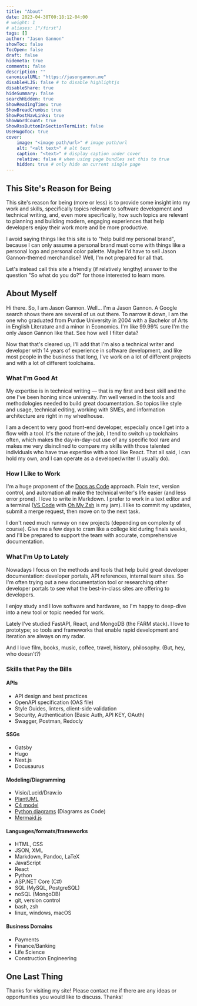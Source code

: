 ```yaml
---
title: "About"
date: 2023-04-30T00:18:12-04:00
# weight: 1
# aliases: ["/first"]
tags: []
author: "Jason Gannon"
showToc: false
TocOpen: false
draft: false
hidemeta: true
comments: false
description: ""
canonicalURL: "https://jasongannon.me"
disableHLJS: false # to disable highlightjs
disableShare: true
hideSummary: false
searchHidden: true
ShowReadingTime: true
ShowBreadCrumbs: true
ShowPostNavLinks: true
ShowWordCount: true
ShowRssButtonInSectionTermList: false
UseHugoToc: true
cover:
    image: "<image path/url>" # image path/url
    alt: "<alt text>" # alt text
    caption: "<text>" # display caption under cover
    relative: false # when using page bundles set this to true
    hidden: true # only hide on current single page
---
```


## This Site's Reason for Being

This site's reason for being (more or less) is to provide some insight into my work and skills, specifically topics relevant to software development and technical writing, and, even more specifically, how such topics are relevant to planning and building modern, engaging experiences that help developers enjoy their work more and be more productive.

I avoid saying things like this site is to "help build my personal brand", because I can only assume a personal brand must come with things like a personal logo and personal color palette. Maybe I'd have to sell Jason Gannon-themed merchandise? Well, I'm not prepared for all that.

Let's instead call this site a friendly (if relatively lengthy) answer to the question "So what do you do?" for those interested to learn more.

## About Myself

Hi there. So, I am Jason Gannon. Well... I'm a Jason Gannon. A Google search shows there are several of us out there. To narrow it down, I am the one who graduated from Purdue University in 2004 with a Bachelor of Arts in English Literature and a minor in Economics. I'm like 99.99% sure I'm the only Jason Gannon like that. See how well I filter data?

Now that that's cleared up, I'll add that I'm also a technical writer and developer with 14 years of experience in software development, and like most people in the business that long, I've work on a lot of different projects and with a lot of different toolchains.

### What I'm Good At

My expertise is in technical writing — that is my first and best skill and the one I've been honing since university. I'm well versed in the tools and methodologies needed to build great documentation. So topics like style and usage, technical editing, working with SMEs, and information architecture are right in my wheelhouse.

I am a decent to very good front-end developer, especially once I get into a flow with a tool. It's the nature of the job, I tend to switch up toolchains often, which makes the day-in-day-out use of any specific tool rare and makes me very disinclined to compare my skills with those talented individuals who have true expertise with a tool like React. That all said, I can hold my own, and I can operate as a developer/writer (I usually do).

### How I Like to Work

I'm a huge proponent of the [Docs as Code](https://www.writethedocs.org/guide/docs-as-code/) approach. Plain text, version control, and automation all make the technical writer's life easier (and less error prone). I love to write in Markdown. I prefer to work in a text editor and a terminal ([VS Code](https://code.visualstudio.com/) with [Oh My Zsh](https://ohmyz.sh/) is my jam). I like to commit my updates, submit a merge request, then move on to the next task.

I don't need much runway on new projects (depending on complexity of course). Give me a few days to cram like a college kid during finals weeks, and I'll be prepared to support the team with accurate, comprehensive documentation.

### What I'm Up to Lately

Nowadays I focus on the methods and tools that help build great developer documentation: developer portals, API references, internal team sites. So I'm often trying out a new documentation tool or researching other developer portals to see what the best-in-class sites are offering to developers.

I enjoy study and I love software and hardware, so I'm happy to deep-dive into a new tool or topic needed for work.

Lately I've studied FastAPI, React, and MongoDB (the FARM stack). I love to prototype; so tools and frameworks that enable rapid development and iteration are always on my radar.

And I love film, books, music, coffee, travel, history, philosophy. (But, hey, who doesn't?)

### Skills that Pay the Bills

#### APIs

- API design and best practices
- OpenAPI specification (OAS file)
- Style Guides, linters, client-side validation
- Security, Authentication (Basic Auth, API KEY, OAuth)
- Swagger, Postman, Redocly

#### SSGs

- Gatsby
- Hugo
- Next.js
- Docusaurus

#### Modeling/Diagramming

- Visio/Lucid/Draw.io
- [PlantUML](https://plantuml.com/)
- [C4 model](https://c4model.com/)
- [Python diagrams](https://diagrams.mingrammer.com/) (Diagrams as Code)
- [Mermaid.js](https://mermaid.js.org/)

#### Languages/formats/frameworks

- HTML, CSS
- JSON, XML
- Markdown, Pandoc, LaTeX
- JavaScript
- React
- Python
- ASP.NET Core (C#)
- SQL (MySQL, PostgreSQL)
- noSQL (MongoDB)
- git, version control
- bash, zsh
- linux, windows, macOS

#### Business Domains

- Payments
- Finance/Banking
- Life Science
- Construction Engineering

## One Last Thing

Thanks for visiting my site! Please contact me if there are any ideas or opportunities you would like to discuss. Thanks!
